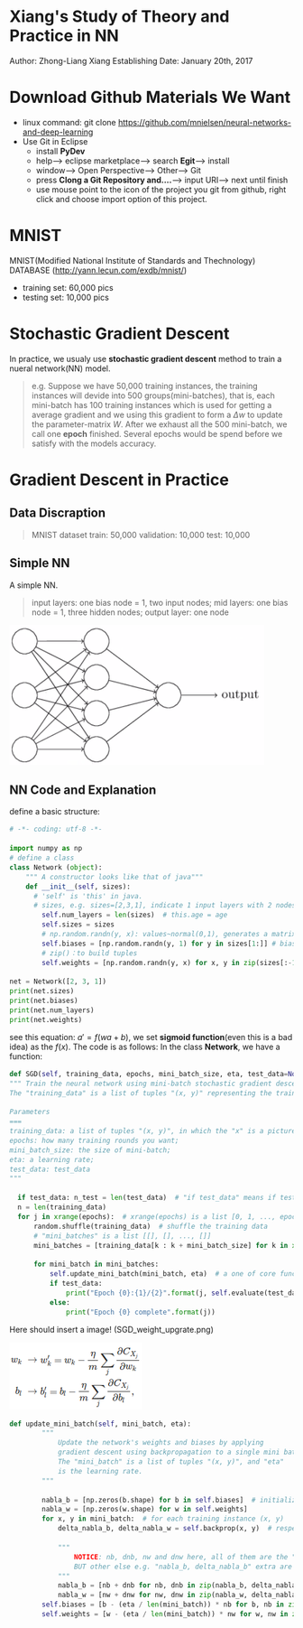 Xiang's Study of Theory and Practice in NN
===
Author: Zhong-Liang Xiang
Establishing Date: January 20th, 2017
<br>
# Download Github Materials We Want
* linux command: git clone https://github.com/mnielsen/neural-networks-and-deep-learning
* Use Git in Eclipse
  - install **PyDev**
  - help--> eclipse marketplace--> search **Egit**--> install
  - window--> Open Perspective--> Other--> Git
  - press **Clong a Git Repository and....**--> input URI--> next until finish
  - use mouse point to the icon of the project you git from github, right click and choose import option of this project.


# MNIST
MNIST(Modified National Institute of Standards and Thechnology) DATABASE (http://yann.lecun.com/exdb/mnist/)
* training set: 60,000 pics
* testing set: 10,000 pics

# Stochastic Gradient Descent
In practice, we usualy use **stochastic gradient descent** method to train a nueral network(NN) model.
>e.g. Suppose we have 50,000 training instances, the training instances will devide into 500 groups(mini-batches), that is, each mini-batch has 100 training instances which is used for getting a average gradient and we using this gradient to form a $\Delta w$ to update the parameter-matrix $W$. After we exhaust all the 500 mini-batch, we call one **epoch** finished. Several epochs would be spend before we satisfy with the models accuracy.

# Gradient Descent in Practice
## Data Discraption
>MNIST dataset
 train: 50,000
 validation: 10,000
 test: 10,000

## Simple NN
A simple NN.
> input layers: one bias node = 1, two input nodes;
  mid layers: one bias node = 1, three hidden nodes;
  output layer: one node

![Simple NN](https://github.com/ugoood/BigMass/blob/master/Machine_Learning_Materials/Deep_Learning/images/Simple_NN.png?raw=true "input layers: one bias node = 1, two input nodes; mid layers: one bias node = 1, three hidden nodes; output layer: one node")

## NN Code and Explanation
define a basic structure:
```python
# -*- coding: utf-8 -*-

import numpy as np
# define a class
class Network (object):
    """ A constructor looks like that of java"""
    def __init__(self, sizes):
      # 'self' is 'this' in java.
      # sizes, e.g. sizes=[2,3,1], indicate 1 input layers with 2 nodes, 1 mid layers with 3 nodes and 1 output layers with 1 node.
        self.num_layers = len(sizes)  # this.age = age
        self.sizes = sizes
        # np.random.randn(y, x): values~normal(0,1), generates a matrix with y rows and x columns
        self.biases = [np.random.randn(y, 1) for y in sizes[1:]] # bias means bias' weight！ 3*1 and 1*1 matrix
        # zip()：to build tuples
        self.weights = [np.random.randn(y, x) for x, y in zip(sizes[:-1], sizes[1:])] # 3*2 and 1*3 matrix

net = Network([2, 3, 1])
print(net.sizes)
print(net.biases)
print(net.num_layers)
print(net.weights)
```
see this equation: $a'=f(wa+b)$, we set **sigmoid function**(even this is a bad idea) as the $f(x)$. The code is as follows:
In the class **Network**, we have a function:

```python
def SGD(self, training_data, epochs, mini_batch_size, eta, test_data=None):  # chapter 9
""" Train the neural network using mini-batch stochastic gradient descent.
The "training_data" is a list of tuples "(x, y)" representing the training inputs and the desired outputs. The other non-optional parameters are self-explanatory.  If "test_data" is provided then the network will be evaluated against the test data after each epoch, and partial progress printed out.  This is useful for tracking progress, but slows things down substantially.

Parameters
===
training_data: a list of tuples "(x, y)", in which the "x" is a picture, "y" is the desired label;
epochs: how many training rounds you want;
mini_batch_size: the size of mini-batch;
eta: a learning rate;
test_data: test_data
"""

  if test_data: n_test = len(test_data)  # "if test_data" means if test_data exists, return true and calculate the length of test data.
  n = len(training_data)
  for j in xrange(epochs):  # xrange(epochs) is a list [0, 1, ..., epochs]
      random.shuffle(training_data)  # shuffle the training data
      # "mini_batches" is a list [[], [], ..., []]
      mini_batches = [training_data[k : k + mini_batch_size] for k in xrange(0, n, mini_batch_size)]

      for mini_batch in mini_batches:
          self.update_mini_batch(mini_batch, eta)  # a one of core function that is to optimal self.biases(several vectors) and self.weights(several matrices)
          if test_data:
              print("Epoch {0}:{1}/{2}".format(j, self.evaluate(test_data), n_test))  # a kind of output format in python.
          else:
              print("Epoch {0} complete".format(j))
```


Here should insert a image! (SGD_weight_upgrate.png)

![SGD_weight_upgrate](https://github.com/ugoood/BigMass/blob/master/Machine_Learning_Materials/Deep_Learning/images/SGD_weight_upgrate.png?raw=true "SGD_weight_upgrate")

```python
def update_mini_batch(self, mini_batch, eta):
        """
            Update the network's weights and biases by applying
            gradient descent using backpropagation to a single mini batch.
            The "mini_batch" is a list of tuples "(x, y)", and "eta"
            is the learning rate.
        """

        nabla_b = [np.zeros(b.shape) for b in self.biases]  # initialize with zero for b
        nabla_w = [np.zeros(w.shape) for w in self.weights]
        for x, y in mini_batch:  # for each training instance (x, y)
            delta_nabla_b, delta_nabla_w = self.backprop(x, y)  # respectively, calculate partial derivative of b, w given a cost function.

            """
                NOTICE: nb, dnb, nw and dnw here, all of them are the "scalar quantity"
                BUT other else e.g. "nabla_b, delta_nabla_b" extra are the matrices !
            """
            nabla_b = [nb + dnb for nb, dnb in zip(nabla_b, delta_nabla_b)]  # summation of partial derivative of biases
            nabla_w = [nw + dnw for nw, dnw in zip(nabla_w, delta_nabla_w)]  # same as top, but for weights
        self.biases = [b - (eta / len(mini_batch)) * nb for b, nb in zip(self.biases, nabla_b)] # updating equation of biases in stochastic gradient descent learning algorithm
        self.weights = [w - (eta / len(mini_batch)) * nw for w, nw in zip(self.weights, nabla_w)]# same as top, but for weights

```
